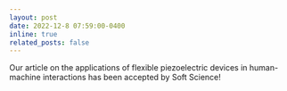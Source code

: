 ```yaml
---
layout: post
date: 2022-12-8 07:59:00-0400
inline: true
related_posts: false
---
```


Our article on the applications of flexible piezoelectric devices in human-machine interactions has been accepted by Soft Science!
